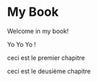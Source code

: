 # My Book

Welcome in my book!

Yo Yo Yo !


ceci est le premier chapitre


ceci est le deusième chapitre


